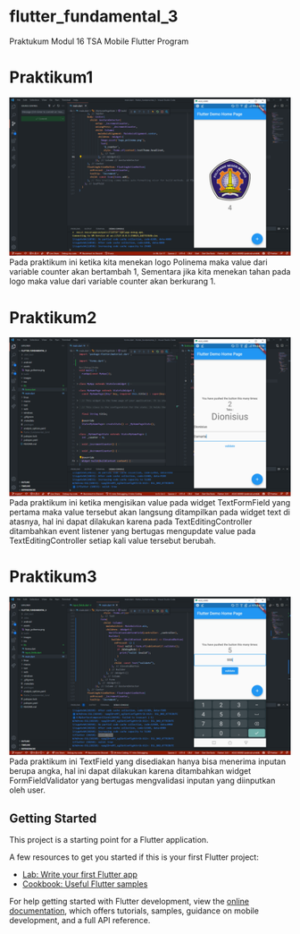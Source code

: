 # flutter_fundamental_3

Praktukum Modul 16 TSA Mobile Flutter Program

# Praktikum1

![Screenshot Hello World](images/SS_project_1.png)
Pada praktikum ini ketika kita menekan logo Polinema maka value dari variable counter akan bertambah 1, Sementara jika kita menekan tahan pada logo maka value dari variable counter akan berkurang 1.

# Praktikum2

![Screenshot Hello World](images/SS_project_2.png)
Pada praktikum ini ketika mengisikan value pada widget TextFormField yang pertama maka value tersebut akan langsung ditampilkan pada widget text di atasnya, hal ini dapat dilakukan karena pada TextEditingController ditambahkan event listener yang bertugas mengupdate value pada TextEditingController setiap kali value tersebut berubah.

# Praktikum3

![Screenshot Hello World](images/SS_project_3.png)
Pada praktikum ini TextField yang disediakan hanya bisa menerima inputan berupa angka, hal ini dapat dilakukan karena ditambahkan widget FormFieldValidator yang bertugas mengvalidasi inputan yang diinputkan oleh user.

## Getting Started

This project is a starting point for a Flutter application.

A few resources to get you started if this is your first Flutter project:

- [Lab: Write your first Flutter app](https://docs.flutter.dev/get-started/codelab)
- [Cookbook: Useful Flutter samples](https://docs.flutter.dev/cookbook)

For help getting started with Flutter development, view the
[online documentation](https://docs.flutter.dev/), which offers tutorials,
samples, guidance on mobile development, and a full API reference.
